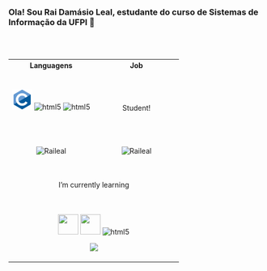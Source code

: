 ### Ola! Sou Rai Damásio Leal, estudante do curso de Sistemas de Informação da UFPI 👋

<div style="display: inline_block"><br>
</div>

##
<table width="100%">
  <tr>
  <th>Languagens</th>
  <th>Job</th>
  </tr>
  <tr>
  <td width="50%">

 <p align = "center">
  <img src="https://raw.githubusercontent.com/devicons/devicon/master/icons/c/c-original.svg" alt="c" width="40" height="40"/>
      <img src="https://cdn.jsdelivr.net/gh/devicons/devicon/icons/python/python-original.svg" alt="html5" width="40" height="40"/>
   <img src="https://cdn.jsdelivr.net/gh/devicons/devicon/icons/cplusplus/cplusplus-original.svg" alt="html5" width="40" height="40"/>
 </p>

  </td>
  <td width="50%">
    
<br><p align="center"><br>Student!<br><br>
</p>
  </td>
  <tr>
  <td width = "50%">
    
  <br>
  <p align = "center"><img src="https://github-readme-stats.vercel.app/api/top-langs/?username=Raileal&layout=compact&langs_count=7&bg_color=0C0101&text_color=FF0000&title_color=FF0000&locale=pt-br" alt="Raileal" /></p>
  </td>
  <td width = "50%">
  <br>
  <p align = "center"><img src="https://github-readme-stats.vercel.app/api?username=Raileal&show_icons=true&bg_color=0C0101&text_color=FF0000&title_color=FF0000&include_all_commits=true&count_private=true&locale=pt-br" alt="Raileal" /></p>
  </td>
  <tr>
  <td colspan = 2><br><p align = "center"> I’m currently learning </p></td>
  <tr>
  <td colspan=2 width ="50%">
  <br>
  <p align="center">
    <img src="https://cdn.jsdelivr.net/gh/devicons/devicon/icons/c/c-plain.svg" width="40" height="40"/>
    <img src="https://cdn.jsdelivr.net/gh/devicons/devicon/icons/python/python-original.svg" width="40" height="40"/>
    <img src="https://cdn.jsdelivr.net/gh/devicons/devicon/icons/cplusplus/cplusplus-original.svg" alt="html5" width="40" height="40"/>

<div> 
  <p align="center">
  <a href="https://www.instagram.com/raileal_/" target="_blank"><img src="https://img.shields.io/badge/-Instagram-%23E4405F?style=for-the-badge&logo=instagram&logoColor=white" target="_blank"></a>
  
</div>
